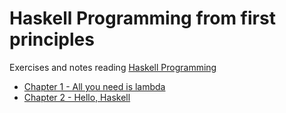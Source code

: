 # Haskell Programming from first principles
Exercises and notes reading [Haskell Programming](https://haskellbook.com/)

* [Chapter 1  - All you need is lambda](chapter-1.org)
* [Chapter 2 - Hello, Haskell](chapter-2.org)
